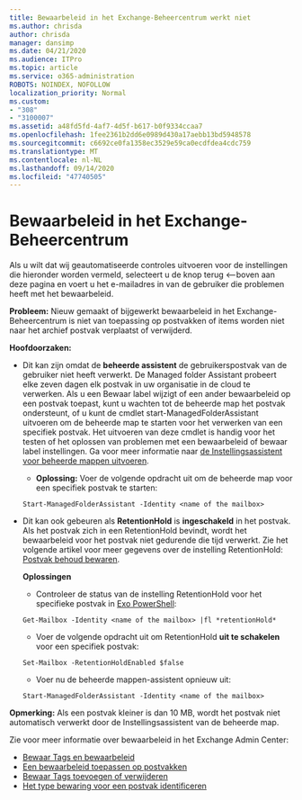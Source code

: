 ```yaml
---
title: Bewaarbeleid in het Exchange-Beheercentrum werkt niet
ms.author: chrisda
author: chrisda
manager: dansimp
ms.date: 04/21/2020
ms.audience: ITPro
ms.topic: article
ms.service: o365-administration
ROBOTS: NOINDEX, NOFOLLOW
localization_priority: Normal
ms.custom:
- "308"
- "3100007"
ms.assetid: a48fd5fd-4af7-4d5f-b617-b0f9334ccaa7
ms.openlocfilehash: 1fee2361b2dd6e0989d430a17aebb13bd5948578
ms.sourcegitcommit: c6692ce0fa1358ec3529e59ca0ecdfdea4cdc759
ms.translationtype: MT
ms.contentlocale: nl-NL
ms.lasthandoff: 09/14/2020
ms.locfileid: "47740505"
---
```

# <a name="retention-policies-in-exchange-admin-center"></a>Bewaarbeleid in het Exchange-Beheercentrum

Als u wilt dat wij geautomatiseerde controles uitvoeren voor de instellingen die hieronder worden vermeld, selecteert u de knop terug <--boven aan deze pagina en voert u het e-mailadres in van de gebruiker die problemen heeft met het bewaarbeleid.

 **Probleem:** Nieuw gemaakt of bijgewerkt bewaarbeleid in het Exchange-Beheercentrum is niet van toepassing op postvakken of items worden niet naar het archief postvak verplaatst of verwijderd. 
  
 **Hoofdoorzaken:**
  
- Dit kan zijn omdat de **beheerde assistent** de gebruikerspostvak van de gebruiker niet heeft verwerkt. De Managed folder Assistant probeert elke zeven dagen elk postvak in uw organisatie in de cloud te verwerken. Als u een Bewaar label wijzigt of een ander bewaarbeleid op een postvak toepast, kunt u wachten tot de beheerde map het postvak ondersteunt, of u kunt de cmdlet start-ManagedFolderAssistant uitvoeren om de beheerde map te starten voor het verwerken van een specifiek postvak. Het uitvoeren van deze cmdlet is handig voor het testen of het oplossen van problemen met een bewaarbeleid of bewaar label instellingen. Ga voor meer informatie naar [de Instellingsassistent voor beheerde mappen uitvoeren](https://msdn.microsoft.com/library/gg271153%28v=exchsrvcs.149%29.aspx#managedfolderassist).
    
  - **Oplossing:** Voer de volgende opdracht uit om de beheerde map voor een specifiek postvak te starten:
    
  ```
  Start-ManagedFolderAssistant -Identity <name of the mailbox>
  ```

- Dit kan ook gebeuren als **RetentionHold** is **ingeschakeld** in het postvak. Als het postvak zich in een RetentionHold bevindt, wordt het bewaarbeleid voor het postvak niet gedurende die tijd verwerkt. Zie het volgende artikel voor meer gegevens over de instelling RetentionHold: [Postvak behoud bewaren](https://docs.microsoft.com/exchange/security-and-compliance/messaging-records-management/mailbox-retention-hold).
    
    **Oplossingen**
    
  - Controleer de status van de instelling RetentionHold voor het specifieke postvak in [Exo PowerShell](https://docs.microsoft.com/powershell/exchange/exchange-online/connect-to-exchange-online-powershell/connect-to-exchange-online-powershell?view=exchange-ps):
    
  ```
  Get-Mailbox -Identity <name of the mailbox> |fl *retentionHold*
  ```

  - Voer de volgende opdracht uit om RetentionHold **uit te schakelen** voor een specifiek postvak:
    
  ```
  Set-Mailbox -RetentionHoldEnabled $false
  ```

  - Voer nu de beheerde mappen-assistent opnieuw uit:
    
  ```
  Start-ManagedFolderAssistant -Identity <name of the mailbox>
  ```

 **Opmerking:** Als een postvak kleiner is dan 10 MB, wordt het postvak niet automatisch verwerkt door de Instellingsassistent van de beheerde map.
 
Zie voor meer informatie over bewaarbeleid in het Exchange Admin Center:
- [Bewaar Tags en bewaarbeleid](https://docs.microsoft.com/exchange/security-and-compliance/messaging-records-management/retention-tags-and-policies)
- [Een bewaarbeleid toepassen op postvakken](https://docs.microsoft.com/exchange/security-and-compliance/messaging-records-management/apply-retention-policy)
- [Bewaar Tags toevoegen of verwijderen](https://docs.microsoft.com/exchange/security-and-compliance/messaging-records-management/add-or-remove-retention-tags)
- [Het type bewaring voor een postvak identificeren](https://docs.microsoft.com/microsoft-365/compliance/identify-a-hold-on-an-exchange-online-mailbox)
